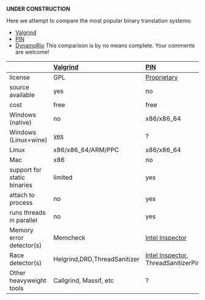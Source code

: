 **UNDER CONSTRUCTION**

Here we attempt to compare the most popular binary translation systems:
  * [Valgrind](http://www.valgrind.org)
  * [PIN](http://www.pintool.org)
  * [DynamoRio](http://dynamorio.org/)
This comparison is by no means complete.
Your comments are welcome!


|  |[Valgrind](http://www.valgrind.org) |[PIN](http://www.pintool.org) | [DynamoRio](http://dynamorio.org/)|
|:-|:-----------------------------------|:-----------------------------|:----------------------------------|
|  license |  GPL                               |  [Proprietary](http://www.pintool.org/faq.html) |   BSD                             |
| source available |  yes                               |  no                          |   yes                             |
| cost |  free                              | free                         |  free                             |
| Windows (native) | no                                 |   x86/x86\_64                |  x86/x86\_64                      |
| Windows (Linux+wine)| [yes](http://build.chromium.org/buildbot/waterfall.fyi/builders/Chromium%20Linux%20Wine%20(valgrind)/builds/532) |   ?                          |  ?                                |
| Linux | x86/x86\_64/ARM/PPC                | x86/x86\_64                  |  x86/x86\_64                      |
| Mac  |  x86                               |  no                          |  no                               |
| support for static binaries | limited                            |  yes                         |  limited (?)                      |
| attach to process |  no                                |  yes                         | not yet                           |
| runs threads in parallel | no                                 | yes                          |  yes                              |
| Memory error detector(s) | Memcheck                           |  [Intel Inspector](http://software.intel.com/en-us/intel-parallel-inspector/) |  [DrMemory](http://dynamorio.org/drmemory.html) |
| Race detector(s) | Helgrind,DRD,ThreadSanitizer       |  [Intel Inspector](http://software.intel.com/en-us/intel-parallel-inspector/), ThreadSanitizerPin |  not yet                          |
| Other heavyweight tools  |  Callgrind, Massif, etc            | ?                            |  ?                                |